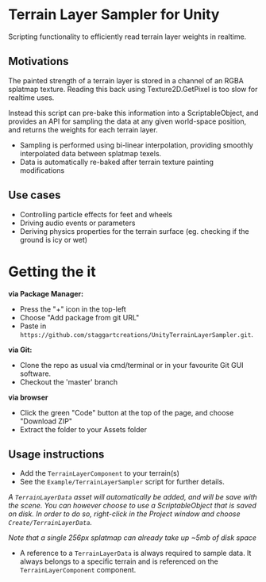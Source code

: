 # Terrain Layer Sampler for Unity
Scripting functionality to efficiently read terrain layer weights in realtime.

## Motivations

The painted strength of a terrain layer is stored in a channel of an RGBA splatmap texture. Reading this back using Texture2D.GetPixel is too slow for realtime uses.

Instead this script can pre-bake this information into a ScriptableObject, and provides an API for sampling the data at any given world-space position, and returns the weights for each terrain layer.

- Sampling is performed using bi-linear interpolation, providing smoothly interpolated data between splatmap texels.
- Data is automatically re-baked after terrain texture painting modifications

## Use cases

- Controlling particle effects for feet and wheels
- Driving audio events or parameters
- Deriving physics properties for the terrain surface (eg. checking if the ground is icy or wet)

# Getting the it

**via Package Manager:**

- Press the "+" icon in the top-left
- Choose "Add package from git URL"
- Paste in `https://github.com/staggartcreations/UnityTerrainLayerSampler.git`.

**via Git:**

- Clone the repo as usual via cmd/terminal or in your favourite Git GUI software.
- Checkout the 'master' branch

**via browser**
- Click the green "Code" button at the top of the page, and choose "Download ZIP"
- Extract the folder to your Assets folder

## Usage instructions
- Add the `TerrainLayerComponent` to your terrain(s)
- See the `Example/TerrainLayerSampler` script for further details. 

*A `TerrainLayerData` asset will automatically be added, and will be save with the scene. You can however choose to use a ScriptableObject that is saved on disk. In order to do so, right-click in the Project window and choose `Create/TerrainLayerData`.*

*Note that a single 256px splatmap can already take up ~5mb of disk space*

- A reference to a `TerrainLayerData` is always required to sample data. It always belongs to a specific terrain and is referenced on the `TerrainLayerComponent` component.

